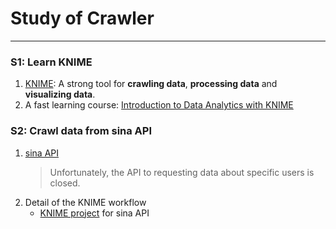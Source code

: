 # Study of Crawler
---------
### S1: Learn KNIME
1. [KNIME](https://www.knime.com/): A strong tool for **crawling data**, **processing data** and **visualizing data**.
2. A fast learning course: [Introduction to Data Analytics with KNIME](https://www.safaribooksonline.com/library/view/introduction-to-data/9781491967546/)

### S2: Crawl data from sina API
1. [sina API](http://open.weibo.com)
    > Unfortunately, the API to requesting data about specific users is closed.
2. Detail of the KNIME workflow
    - [KNIME project](https://github.com/LuoWDK/Crawler-Study/blob/master/KNIME%20project%20for%20sina%20API.knwf) for sina API
